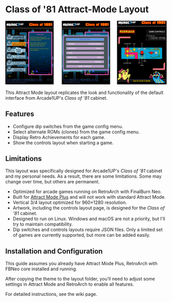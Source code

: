 # Class of '81 Attract-Mode Layout

![Screenshot](https://raw.githubusercontent.com/rgavril/classof81-layout/refs/heads/main/images/screenshot.png)

This Attract Mode layout replicates the look and functionality of the default interface from Arcade1UP's *Class of '81* cabinet.

## Features

- Configure dip switches from the game config menu.
- Select alternate ROMs (clones) from the game config menu.
- Display Retro Achievements for each game.
- Show the controls layout when starting a game.

## Limitations

This layout was specifically designed for Arcade1UP's *Class of '81* cabinet and my personal needs. As a result, there are some limitations. Some may change over time, but others are permanent.

- Optimized for arcade games running on RetroArch with FinalBurn Neo.
- Built for [Attract Mode Plus](https://github.com/oomek/attractplus) and will not work with standard Attract Mode.
- Vertical 3/4 layout optimized for 960×1280 resolution.
- Artwork, including the controls layout page, is designed for the *Class of '81* cabinet.
- Designed to run on Linux. Windows and macOS are not a priority, but I'll try to maintain compatibility.
- Dip switches and controls layouts require JSON files. Only a limited set of games are currently supported, but more can be added easily.

## Installation and Configuration

This guide assumes you already have Attract Mode Plus, RetroArch with FBNeo core installed and running.

After copying the theme to the layout folder, you’ll need to adjust some settings in Attract Mode and RetroArch to enable all features.

For detailed instructions, see the wiki page.
